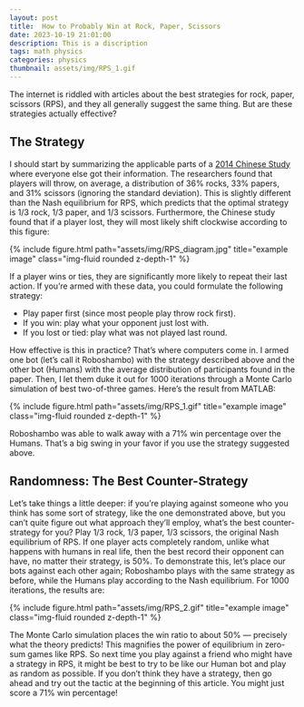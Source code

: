 ```yaml
---
layout: post
title:  How to Probably Win at Rock, Paper, Scissors 
date: 2023-10-19 21:01:00
description: This is a discription
tags: math physics
categories: physics
thumbnail: assets/img/RPS_1.gif
---
```

The internet is riddled with articles about the best strategies for rock, paper, scissors (RPS), and they all generally suggest the same thing. But are these strategies actually effective?

## The Strategy

I should start by summarizing the applicable parts of a [2014 Chinese Study](https://arxiv.org/pdf/1404.5199v1.pdf) where everyone else got their information. The researchers found that players will throw, on average, a distribution of 36% rocks, 33% papers, and 31% scissors (ignoring the standard deviation). This is slightly different than the Nash equilibrium for RPS, which predicts that the optimal strategy is 1/3 rock, 1/3 paper, and 1/3 scissors. Furthermore, the Chinese study found that if a player lost, they will most likely shift clockwise according to this figure:

<div class="row">
    <div class="col-sm mt-3 mt-md-0">
        {% include figure.html path="assets/img/RPS_diagram.jpg" title="example image" class="img-fluid rounded z-depth-1" %}
    </div>
</div>

If a player wins or ties, they are significantly more likely to repeat their last action. If you’re armed with these data, you could formulate the following strategy:

* Play paper first (since most people play throw rock first).
* If you win: play what your opponent just lost with.
* If you lost or tied: play what was not played last round.

How effective is this in practice? That’s where computers come in. I armed one bot (let’s call it Roboshambo) with the strategy described above and the other bot (Humans) with the average distribution of participants found in the paper. Then, I let them duke it out for 1000 iterations through a Monte Carlo simulation of best two-of-three games. Here’s the result from MATLAB:

<div class="row">
    <div class="col-sm mt-3 mt-md-0">
        {% include figure.html path="assets/img/RPS_1.gif" title="example image" class="img-fluid rounded z-depth-1" %}
    </div>
</div>

Roboshambo was able to walk away with a 71% win percentage over the Humans. That’s a big swing in your favor if you use the strategy suggested above.

## Randomness: The Best Counter-Strategy

Let’s take things a little deeper: if you’re playing against someone who you think has some sort of strategy, like the one demonstrated above, but you can’t quite figure out what approach they’ll employ, what’s the best counter-strategy for you? Play 1/3 rock, 1/3 paper, 1/3 scissors, the original Nash equilibrium of RPS. If one player acts completely random, unlike what happens with humans in real life, then the best record their opponent can have, no matter their strategy, is 50%.
To demonstrate this, let’s place our bots against each other again; Roboshambo plays with the same strategy as before, while the Humans play according to the Nash equilibrium. For 1000 iterations, the results are:

<div class="row">
    <div class="col-sm mt-3 mt-md-0">
        {% include figure.html path="assets/img/RPS_2.gif" title="example image" class="img-fluid rounded z-depth-1" %}
    </div>
</div>

The Monte Carlo simulation places the win ratio to about 50% — precisely what the theory predicts! This magnifies the power of equilibrium in zero-sum games like RPS. So next time you play against a friend who might have a strategy in RPS, it might be best to try to be like our Human bot and play as random as possible. If you don’t think they have a strategy, then go ahead and try out the tactic at the beginning of this article. You might just score a 71% win percentage!